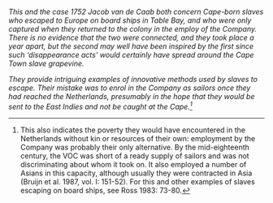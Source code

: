*This and the case 1752 Jacob van de Caab both concern Cape-born slaves who escaped to Europe on board ships in Table Bay, and who were only captured when they returned to the colony in the employ of the Company. There is no evidence that the two were connected, and they took place a year apart, but the second may well have been inspired by the first since such ‘disappearance acts’ would certainly have spread around the Cape Town slave grapevine.*

*They provide intriguing examples of innovative methods used by slaves to escape. Their mistake was to enrol in the Company as sailors once they had reached the Netherlands, presumably in the hope that they would be sent to the East Indies and not be caught at the Cape.[^1]*

[^1]: This also indicates the poverty they would have encountered in the Netherlands without kin or resources of their own: employment by the Company was probably their only alternative. By the mid-eighteenth century, the VOC was short of a ready supply of sailors and was not discriminating about whom it took on. It also employed a number of Asians in this capacity, although usually they were contracted in Asia (Bruijn et al. 1987, vol. I: 151-52). For this and other examples of slaves escaping on board ships, see Ross 1983: 73-80.